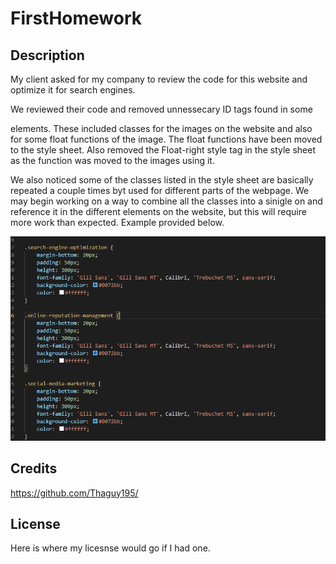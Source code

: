 # FirstHomework

## Description 

My client asked for my company to review the code for this website and optimize it for search engines.

We reviewed their code and removed unnessecary ID tags found in some <div> elements. These included classes for the images on the website and also for some float functions of the image. The float functions have been moved to the style sheet. Also removed the Float-right style tag in the style sheet as the function was moved to the images using it.

We also noticed some of the classes listed in the style sheet are basically repeated a couple times byt used for different parts of the webpage. We may begin working on a way to combine all the classes into a sinigle on and reference it in the different elements on the website, but this will require more work than expected. Example provided below.

![alt text](./assets/images/exampleDUP.PNG)

## Credits

https://github.com/Thaguy195/


## License

Here is where my licesnse would go if I had one.



